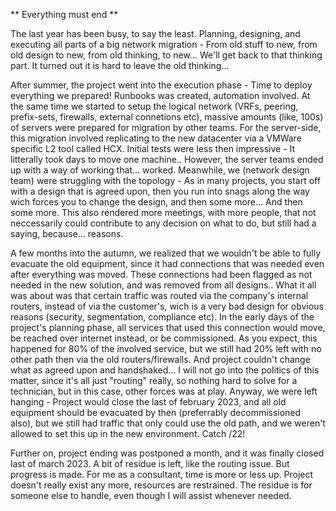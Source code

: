 ** Everything must end **

The last year has been busy, to say the least. Planning, designing, and executing all parts of a big network migration - From old stuff to new, from old design to new, from old thinking, to new... We'll get back to that thinking part. It turned out it is hard to leave the old thinking...

After summer, the project went into the execution phase - Time to deploy everything we prepared! Runbooks was created, automation involved. At the same time we started to setup the logical network (VRFs, peering, prefix-sets, firewalls, external connetions etc), massive amounts (like, 100s) of servers were prepared for migration by other teams. For the server-side, this migration involved replicating to the new datacenter via a VMWare specific L2 tool called HCX. Initial tests were less then impressive - It litterally took days to move one machine.. However, the server teams ended up with a way of working that... worked. Meanwhile, we (network design team) were struggling with the topology - As in many projects, you start off with a design that is agreed upon, then you run into snags along the way wich forces you to change the design, and then some more... And then some more. This also rendered more meetings, with more people, that not neccessarily could contribute to any decision on what to do, but still had a saying, because... reasons. 

A few months into the autumn, we realized that we wouldn't be able to fully evacuate the old equipment, since it had connections that was needed even after everything was moved. These connections had been flagged as not needed in the new solution, and was removed from all designs.. What it all was about was that certain traffic was routed via the company's internal routers, instead of via the customer's, wich is a very bad design for obvious reasons (security, segmentation, compliance etc). In the early days of the project's planning phase, all services that used this connection would move, be reached over internet instead, or be commissioned. As you expect, this happened for 80% of the involved service, but we still had 20% left with no other path then via the old routers/firewalls. And project couldn't change what as agreed upon and handshaked... I will not go into the politics of this matter, since it's all just "routing" really, so nothing hard to solve for a technician, but in this case, other forces was at play. Anyway, we were left hanging - Project would close the last of february 2023, and all old equipment should be evacuated by then (preferrably decommissioned also), but we still had traffic that only could use the old path, and we weren't allowed to set this up in the new environment. Catch /22!

Further on, project ending was postponed a month, and it was finally closed last of march 2023. A bit of residue is left, like the routing issue. But progress is made. For me as a consultant, time is more or less up. Project doesn't really exist any more, resources are restrained. The residue is for someone else to handle, even though I will assist whenever needed. 